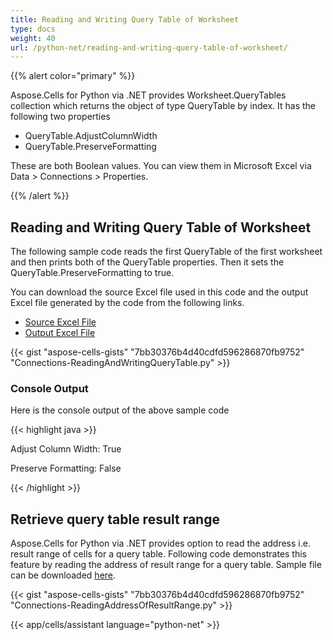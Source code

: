 ```yaml
---
title: Reading and Writing Query Table of Worksheet
type: docs
weight: 40
url: /python-net/reading-and-writing-query-table-of-worksheet/
---
```


{{% alert color="primary" %}}

Aspose.Cells for Python via .NET provides Worksheet.QueryTables collection which returns the object of type QueryTable by index. It has the following two properties

- QueryTable.AdjustColumnWidth
- QueryTable.PreserveFormatting

These are both Boolean values. You can view them in Microsoft Excel via Data > Connections > Properties.

{{% /alert %}}

## Reading and Writing Query Table of Worksheet

The following sample code reads the first QueryTable of the first worksheet and then prints both of the QueryTable properties. Then it sets the QueryTable.PreserveFormatting to true.

You can download the source Excel file used in this code and the output Excel file generated by the code from the following links.

- [Source Excel File](5115533.xlsx)
- [Output Excel File](5115537.xlsx)

{{< gist "aspose-cells-gists" "7bb30376b4d40cdfd596286870fb9752" "Connections-ReadingAndWritingQueryTable.py" >}}

### Console Output

Here is the console output of the above sample code

{{< highlight java >}}

Adjust Column Width: True

Preserve Formatting: False

{{< /highlight >}}

## Retrieve query table result range

Aspose.Cells for Python via .NET provides option to read the address i.e. result range of cells for a query table. Following code demonstrates this feature by reading the address of result range for a query table. Sample file can be downloaded [here](72417290.xlsx).

{{< gist "aspose-cells-gists" "7bb30376b4d40cdfd596286870fb9752" "Connections-ReadingAddressOfResultRange.py" >}}

{{< app/cells/assistant language="python-net" >}}